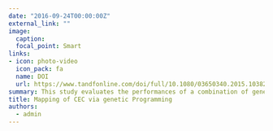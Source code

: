 ```yaml
---
date: "2016-09-24T00:00:00Z"
external_link: ""
image:
  caption: 
  focal_point: Smart
links:
- icon: photo-video
  icon_pack: fa
  name: DOI
  url: https://www.tandfonline.com/doi/full/10.1080/03650340.2015.1038253
summary: This study evaluates the performances of a combination of genetic programming and soil depth functions to map the three-dimensional distribution of cation exchange capacity in a semiarid region located in Baneh region, Iran. Overall, results indicated the topsoil can be reasonably well predicted; however, the subsoil prediction needs to be improved.  
title: Mapping of CEC via genetic Programming
authors: 
  - admin
---
```

